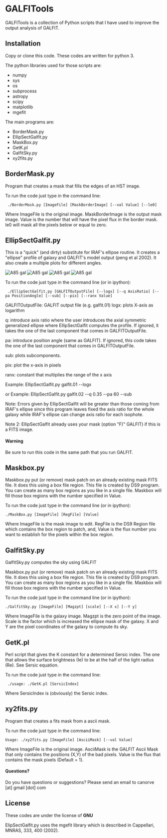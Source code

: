 # GALFITools


GALFITools is a collection of Python 
scripts that I have used to improve the 
output analysis of GALFIT.

## Installation

Copy or clone this code. These codes are
written for python 3.

The python libraries used for those scripts are:
- numpy
- sys
- os
- subprocess
- astropy
- scipy
- matplotlib
- mgefit

The main programs are:
- BorderMask.py
- EllipSectGalfit.py
- MaskBox.py
- GetK.pl
- GalfitSky.py
- xy2fits.py


## BorderMask.py

Program that creates a mask that fills the
edges of an HST image.

To run the code just type in the command line:
```
 ./BorderMask.py [ImageFile] [MaskBorderImage] [--val Value] [--le0]
```

Where ImageFile is the original image. MaskBorderImage is the
output mask image. Value is the number that will have the
pixel flux in the border mask. le0 will mask all the pixels below or
equal to zero.

## EllipSectGalfit.py

This is a "quick" (and dirty) substitute for IRAF's ellipse
routine. It creates a "ellipse" profile of galaxy
and GALFIT's model output (peng et al 2002). It also create a
multiple plots for different angles.  

![A85 gal](img/A85mgetwist-gal.png)
![A85 gal](img/A85mgetwist-mod.png)
![A85 gal](img/A85mgetwist.png)
![A85 gal](img/A85mgetwist-mul.png)

To run the code just type in the command line (or in ipython):

```
 ./EllipSectGalfit.py [GALFITOutputFile] [--logx] [--q AxisRatio] [--pa PositionAngle] [--sub] [--pix] [--ranx Value]
 ```

GALFITOutputFile: GALFIT output file  (e.g. galfit.01)
logx: plots X-axis as logarithm

q: introduce axis ratio  where the user introduces the axial symmetric generalized
ellipse where EllipSectGalfit computes the profile. If ignored,
it takes the one of the last component that comes in GALFITOutputFile.

pa: introduce position angle (same as GALFIT).  If ignored,
this code takes the one of the last component that comes in GALFITOutputFile.

sub: plots subcomponents.

pix: plot the x-axis in pixels

ranx: constant that multiplies the range of the x axis

Example:
 EllipSectGalfit.py galfit.01 --logx

or Example:
 EllipSectGalfit.py galfit.02 --q 0.35 --pa 60 --sub


Note: Errors given by EllipSectGalfit will be greater
than those coming from IRAF's ellipse since this program leaves fixed
the axis ratio for the whole galaxy while IRAF's ellipse
can change axis ratio for each isophote.

Note 2: EllipSectGalfit already uses your mask (option "F)" GALFIT) if this
is a FITS image.  


#### Warning
Be sure to run this code in the same path that you run GALFIT.


## Maskbox.py

Maskbox.py put (or remove) mask patch on
an already existing mask FITS file. It does this
using a box file region. This file is
created by DS9 program. You can create as many
box regions as you like in a single file. Maskbox will fill
those box regions with the number specified in Value.   

To run the code just type in the command line (or in ipython):

```
./MaskBox.py [ImageFile] [RegFile] [Value]
```
Where ImageFile is the mask image to edit. RegFile
is the DS9 Region file which contains the box region
to patch, and, Value is the flux number you want to
establish for the pixels within the box region.



## GalfitSky.py

GalfitSky.py computes the sky using GALFIT

Maskbox.py put (or remove) mask patch on
an already existing mask FITS file. It does this
using a box file region. This file is
created by DS9 program. You can create as many
box regions as you like in a single file. Maskbox will fill
those box regions with the number specified in Value.   

To run the code just type in the command line (or in ipython):

```
./GalfitSky.py [ImageFile] [Magzpt] [scale] [--X x] [--Y y]
```
Where ImageFile is the galaxy image. Magzpt is the
zero point of the image. Scale is the factor which is
increased the ellipse mask of the galaxy. X and Y are
the pixel coordinates of the galaxy to compute its sky.  


## GetK.pl

Perl script that gives the K constant for a
determined Sersic index. The one that allows the surface
brightness (Ie) to be at the half of the light radius (Re).
See Sersic equation.

To run the code just type in the command line:
```
 ./usage: ./GetK.pl [SersicIndex]
```
Where SersicIndex is (obviously) the Sersic index.


## xy2fits.py

Program that creates a fits mask from a ascii mask.

To run the code just type in the command line:

```
Usage: ./xy2fits.py [ImageFile] [AsciiMask] [--val Value]
```

Where ImageFile is the original image. AsciiMask is the
GALFIT Ascii Mask that only contains the positions (X,Y)
of the bad pixels. Value is the flux that contains the
mask pixels (Default = 1).



#### Questions?
Do you have questions or suggestions?
Please send an email to canorve [at] gmail [dot] com

## License
These codes are under the license of **GNU**

ElipSectGalfit.py uses the mgefit library which is
described in Cappellari, MNRAS, 333, 400 (2002).
